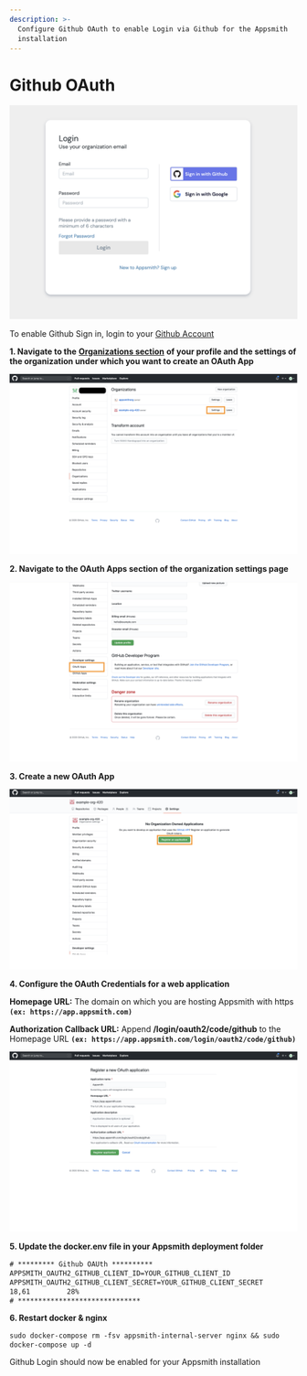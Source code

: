 ```yaml
---
description: >-
  Configure Github OAuth to enable Login via Github for the Appsmith
  installation
---
```


# Github OAuth

![](../../../.gitbook/assets/github-login.png)

To enable Github Sign in, login to your [Github Account](https://github.com)

**1. Navigate to the** [**Organizations section**](https://github.com/settings/organizations) **of your profile and the settings of the organization under which you want to create an OAuth App**

![Click to expand](../../../.gitbook/assets/github-orgs.png)

**2. Navigate to the OAuth Apps section of the organization settings page**

![Click to expand](../../../.gitbook/assets/github-oauth-apps.png)

**3. Create a new OAuth App**

![Click to expand](../../../.gitbook/assets/github-reg-app.png)

**4. Configure the OAuth Credentials for a web application**

**Homepage URL:** The domain on which you are hosting Appsmith with https **`(ex: https://app.appsmith.com)`**

**Authorization Callback URL:** Append **/login/oauth2/code/github** to the Homepage URL **`(ex: https://app.appsmith.com/login/oauth2/code/github)`**

![Click to expand](../../../.gitbook/assets/github-app-config.png)

**5. Update the docker.env file in your Appsmith deployment folder**

```text
# ********* Github OAUth **********
APPSMITH_OAUTH2_GITHUB_CLIENT_ID=YOUR_GITHUB_CLIENT_ID
APPSMITH_OAUTH2_GITHUB_CLIENT_SECRET=YOUR_GITHUB_CLIENT_SECRET                                                                                                                          18,61         28%
# ******************************
```

**6. Restart docker & nginx**

```text
sudo docker-compose rm -fsv appsmith-internal-server nginx && sudo docker-compose up -d
```

Github Login should now be enabled for your Appsmith installation

